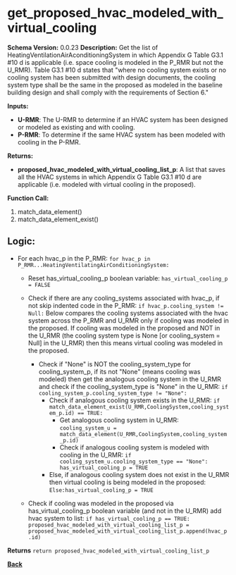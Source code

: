 # get_proposed_hvac_modeled_with_virtual_cooling  

**Schema Version:** 0.0.23
**Description:** Get the list of HeatingVentilationAirAconditioningSystem in which Appendix G Table G3.1 #10 d is applicable (i.e. space cooling is modeled in the P_RMR but not the U_RMR).  Table G3.1 #10 d states that "where no cooling system exists or no cooling system has
been submitted with design documents, the cooling system type shall be the same in the proposed as modeled in the baseline building design and shall comply with the requirements of Section 6."   

**Inputs:**  
- **U-RMR**: The U-RMR to determine if an HVAC system has been designed or modeled as existing and with cooling.  
- **P-RMR**: To determine if the same HVAC system has been modeled with cooling in the P-RMR.  

**Returns:**  
- **proposed_hvac_modeled_with_virtual_cooling_list_p**: A list that saves all the HVAC systems in which Appendix G Table G3.1 #10 d are applicable (i.e. modeled with virtual cooling in the proposed).  
 
**Function Call:**   

1. match_data_element()  
2. match_data_element_exist()  

## Logic:  
- For each hvac_p in the P_RMR: `for hvac_p in P_RMR...HeatingVentilatingAirConditioningSystem:`    
    - Reset has_virtual_cooling_p boolean variable: `has_virtual_cooling_p = FALSE`   
    - Check if there are any cooling_systems associated with hvac_p, if not skip indented code in the P_RMR: `if hvac_p.cooling_system != Null:`
        Below compares the cooling systems associated with the hvac system across the P_RMR and U_RMR only if cooling was modeled in the proposed. If cooling was modeled in the proposed and NOT in the U_RMR (the cooling system type is None [or cooling_system = Null] in the U_RMR) then this means virtual cooling was modeled in the proposed. 
        - Check if "None" is NOT the cooling_system_type for cooling_system_p, if its not "None" (means cooling was modeled) then get the analogous cooling system in the U_RMR and check if the cooling_system_type is "None" in the U_RMR: `if cooling_system_p.cooling_system_type != "None":`
          - Check if analogous cooling system exists in the U_RMR: `if match_data_element_exist(U_RMR,CoolingSystem,cooling_system_p.id) == TRUE:` 
            - Get analogous cooling system in U_RMR: `cooling_system_u = match_data_element(U_RMR,CoolingSystem,cooling_system_p.id)`
            - Check if analogous cooling system is modeled with cooling in the U_RMR: `if cooling_system_u.cooling_system_type == "None": has_virtual_cooling_p = TRUE`  
          - Else, if analogous cooling system does not exist in the U_RMR then virtual cooling is being modeled in the proposed: `Else:has_virtual_cooling_p = TRUE`
                    
    - Check if cooling was modeled in the proposed via has_virtual_cooling_p boolean variable (and not in the U_RMR) add hvac system to list: `if has_virtual_cooling_p == TRUE: proposed_hvac_modeled_with_virtual_cooling_list_p = proposed_hvac_modeled_with_virtual_cooling_list_p.append(hvac_p.id)`  

**Returns** `return proposed_hvac_modeled_with_virtual_cooling_list_p`  

**[Back](../_toc.md)**
